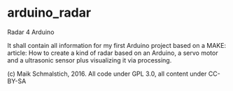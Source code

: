 # arduino_radar
Radar 4 Arduino

It shall contain all information for my first Arduino project based on a MAKE: article:
How to create a kind of radar based on an Arduino, a servo motor and a ultrasonic sensor plus visualizing it via processing.

(c) Maik Schmalstich, 2016. All code under GPL 3.0, all content under CC-BY-SA
